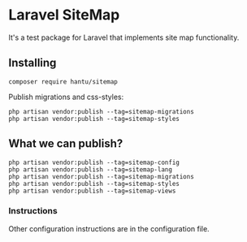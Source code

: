 # Laravel SiteMap

It's a test package for Laravel that implements site map functionality.

## Installing

```
composer require hantu/sitemap
```

Publish migrations and css-styles:

```
php artisan vendor:publish --tag=sitemap-migrations
php artisan vendor:publish --tag=sitemap-styles
```

## What we can publish?

```
php artisan vendor:publish --tag=sitemap-config
php artisan vendor:publish --tag=sitemap-lang
php artisan vendor:publish --tag=sitemap-migrations
php artisan vendor:publish --tag=sitemap-styles
php artisan vendor:publish --tag=sitemap-views
```

### Instructions

Other configuration instructions are in the configuration file.